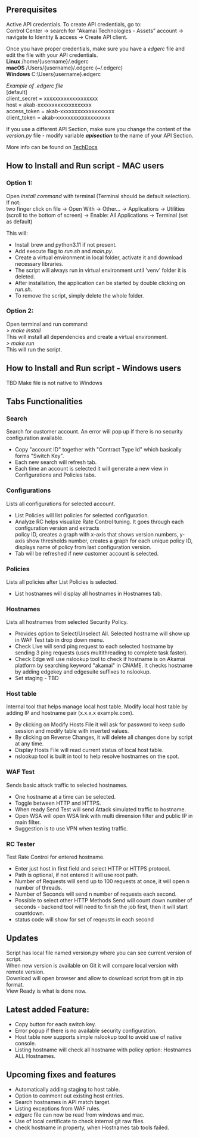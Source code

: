 ## Prerequisites 
Active API credentials. To create API credentials, go to:<br>
Control Center -> search for "Akamai Technologies - Assets" account -> navigate to Identity & access -> Create API client.

Once you have proper credentials, make sure you have a _edgerc_ file and edit the file with your API credentials.<br>
**Linux** /home/{username}/.edgerc<br>
**macOS** /Users/{username}/.edgerc (~/.edgerc)<br>
**Windows** C:\Users\{username}\.edgerc<br>

_Example of .edgerc file_<br>
[default]<br>
client_secret = xxxxxxxxxxxxxxxxxxx<br>
host = akab-xxxxxxxxxxxxxxxxxxx<br>
access_token = akab-xxxxxxxxxxxxxxxxxxx<br>
client_token = akab-xxxxxxxxxxxxxxxxxxx<br>

If you use a different API Section, make sure you change the content of the _version.py_ file - modify variable ___apisection___ to the name of your API Section.

More info can be found on  [TechDocs](https://techdocs.akamai.com/developer/docs/set-up-authentication-credentials)


## How to Install and Run script - MAC users 
### Option 1:
Open _install.command_ with terminal (Terminal should be default selection). If not:<br>
two finger click on file -> Open With -> Other… -> Applications -> Utilities (scroll to the bottom of screen) -> Enable: All Applications -> Terminal (set as default)

This will:
* Install brew and python3.11 if not present.
* Add execute flag to _run.sh_ and _main.py_.
* Create a virtual environment in local folder, activate it and download necessary libraries.
* The script will always run in virtual environment until 'venv' folder it is deleted.
* After installation, the application can be started by double clicking on _run.sh_.
* To remove the script, simply delete the whole folder.

### Option 2:
Open terminal and run command:<br>
_> make install_<br>
This will install all dependencies and create a virtual environment.<br>
_> make run_<br>
This will run the script.

## How to Install and Run script - Windows users 
TBD 
Make file is not native to Windows

## Tabs Functionalities 
### Search
Search for customer account. An error will pop up if there is no security configuration available.<br>
* Copy "account ID" together with "Contract Type Id" which basically forms "Switch Key".<br>
* Each new search will refresh tab.<br>
* Each time an account is selected it will generate a new view in Configurations and Policies tabs.<br>

### Configurations
Lists all configurations for selected account.<br>
* List Policies will list policies for selected configuration.<br>
* Analyze RC helps visualize Rate Control tuning. It goes through each configuration version and extracts <br> policy ID, creates a graph with x-axis that shows version numbers, y-axis show thresholds number, creates a graph for each unique policy ID, displays name of policy from last configuration version.<br>
* Tab will be refreshed if new customer account is selected.<br>

### Policies
Lists all policies after List Policies is selected.<br>
* List hostnames will display all hostnames in Hostnames tab.<br>

### Hostnames
Lists all hostnames from selected Security Policy.<br>
* Provides option to Select/Unselect All. Selected hostname will show up in WAF Test tab in drop down menu.<br>
* Check Live will send ping request to each selected hostname by sending 3 ping requests (uses multithreading to complete task faster).<br>
* Check Edge will use nslookup tool to check if hostname is on Akamai platform by searching keyword "akamai" in CNAME. It checks hostname by adding edgekey and edgesuite suffixes to nslookup.<br>
* Set staging - TBD<br>

### Host table 
Internal tool that helps manage local host table. Modify local host table by adding IP and hostname pair (x.x.x.x example.com).<br>
* By clicking on Modify Hosts File it will ask for password to keep sudo session and modify table with inserted values.<br>
* By clicking on Reverse Changes, it will delete all changes done by script at any time.<br>
* Display Hosts File will read current status of local host table.<br>
* nslookup tool is built in tool to help resolve hostnames on the spot.<br>

### WAF Test 
Sends basic attack traffic to selected hostnames.<br>
* One hostname at a time can be selected.<br>
* Toggle between HTTP and HTTPS.<br>
* When ready Send Test will send Attack simulated traffic to hostname.<br>
* Open WSA will open WSA link with multi dimension filter and public IP in main filter.<br>
* Suggestion is to use VPN when testing traffic.<br>

### RC Tester 
Test Rate Control for entered hostname.<br>
* Enter just host in first field and select HTTP or HTTPS protocol.<br>
* Path is optional, if not entered it will use root path.<br>
* Number of Requests will send up to 100 requests at once, it will open n number of threads.<br>
* Number of Seconds will send n number of requests each second.<br>
* Possible to select other HTTP Methods Send will count down number of seconds - backend tool will need to finish the job first, then it will start countdown.<br>
* status code will show for set of reqeusts in each second<br>

## Updates 
Script has local file named version.py where you can see current version of script.<br>
When new version is available on Git it will compare local version with remote version.<br>
Download will open browser and allow to download script from git in zip format.<br>
View Ready is what is done now.


## Latest added Feature:
* Copy button for each switch key.<br>
* Error popup if there is no available security configuration.<br>
* Host table now supports simple nslookup tool to avoid use of native console.<br>
* Listing hostname will check all hostname with policy option: Hostnames ALL Hostnames.<br>

## Upcoming fixes and features 
* Automatically adding staging to host table.<br>
* Option to comment out existing host entries.<br>
* Search hostnames in API match target.<br>
* Listing exceptions from WAF rules.<br>
* _edgerc_ file can now be read from windows and mac.<br>
* Use of local certificate to check internal git raw files.<br>
* check hostname in property, when Hostnames tab tools failed.<br>
